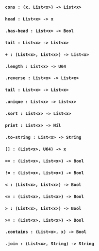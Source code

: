 
### `cons : (x, List<x>) -> List<x>`

### `head : List<x> -> x`

### `.has-head : List<x> -> Bool`

### `tail : List<x> -> List<x>`

### `+ : (List<x>, List<x>) -> List<x>`

### `.length : List<x> -> U64`

### `.reverse : List<x> -> List<x>`

### `tail : List<x> -> List<x>`

### `.unique : List<x> -> List<x>`

### `.sort : List<x> -> List<x>`

### `print : List<x> -> Nil`

### `.to-string : List<x> -> String`

### `[] : (List<x>, U64) -> x`

### `== : (List<x>, List<x>) -> Bool`

### `!= : (List<x>, List<x>) -> Bool`

### `< : (List<x>, List<x>) -> Bool`

### `<= : (List<x>, List<x>) -> Bool`

### `> : (List<x>, List<x>) -> Bool`

### `>= : (List<x>, List<x>) -> Bool`

### `.contains : (List<x>, x) -> Bool`

### `.join : (List<x>, String) -> String`
